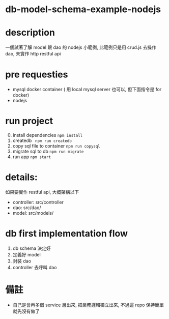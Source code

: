 # db-model-schema-example-nodejs

# description

一個試著了解 model 跟 dao 的 nodejs 小範例, 此範例只是用 crud.js 去操作 dao, 未實作 http restful api

# pre requesties

- mysql docker container ( 用 local mysql server 也可以, 但下面指令是 for docker)
- nodejs

# run project

0. install dependencies `npm install`
1. createdb ` npm run createdb`
2. copy sql file to container `npm run copysql`
3. migrate sql to db `npm run migrate`
4. run app `npm start`

# details:

如果要實作 restful api, 大概架構以下

- controller: src/controller
- dao: src/dao/
- model: src/models/

# db first implementation flow

1. db schema 決定好
2. 定義好 model
3. 封裝 dao
4. controller 去呼叫 dao

# 備註

- 自己是會再多個 service 層出來, 把業務邏輯獨立出來, 不過這 repo 保持簡單就先沒有做了
